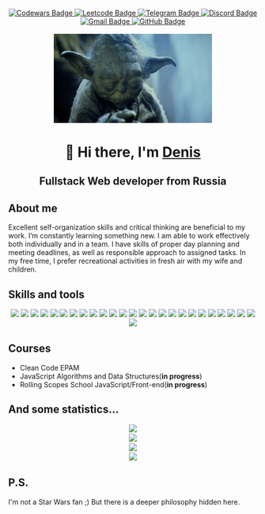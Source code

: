 <div id="views_counter " align="right">
  <img src="https://komarev.com/ghpvc/?username=dhusser" alt="" />
</div>

<div id="header" align="center">
  <a href="https://www.codewars.com/users/rsschool_42c5f954c05a1d94">
    <img src="https://img.shields.io/badge/Codewars-B92F21?style=for-the-badge&logo=Codewars&logoColor=white"
      alt="Codewars Badge" />
  </a>
  <a href="https://www.leetcode.com/dhusser">
    <img src="https://img.shields.io/badge/Leetcode-FFA116?style=for-the-badge&logo=Leetcode&logoColor=white"
      alt="Leetcode Badge" />
  </a>
  <a href="https://t.me/dhusser">
    <img src="https://img.shields.io/badge/Telegram-239AD6?style=for-the-badge&logo=telegram&logoColor=white"
      alt="Telegram Badge" />
  </a>
  <a href="https://discordapp.com/users/967772176994402305/">
    <img src="https://img.shields.io/badge/Discord-5662F6?style=for-the-badge&logo=Discord&logoColor=white"
      alt="Discord Badge" />
  </a>
  <a href="mailto: gusser.denis@gmail.com">
    <img src="https://img.shields.io/badge/Gmail-EA4335?style=for-the-badge&logo=Gmail&logoColor=white"
      alt="Gmail Badge" />
  </a>
  <a href="https://github.com/dhusser">
    <img src="https://img.shields.io/badge/GitHub-black?style=for-the-badge&logo=GitHub&logoColor=white"
      alt="GitHub Badge" />
  </a>
</div>
<br>
<div id="gif" align="center">
  <img src="./gif/master-proger.gif" width="320" />
</div>

<h1 align="center">&#128075; Hi there, I'm <a href="https://dhusser.ru" target="_blank">Denis</a></h1>

<h2 align="center">Fullstack Web developer from Russia</h2>


<div id="main">
  <div id="about_me">
    <h2>About me </h2>
    <p>Excellent self-organization skills and critical thinking are beneficial to my work. I’m constantly learning
      something new. I am able to work effectively both individually and in a team. I have skills of proper day planning
      and meeting deadlines, as well as responsible approach to assigned tasks. In my free time, I prefer recreational
      activities in fresh air with my wife and children.</p>
  </div>

  <div id="skills">
    <h2>Skills and tools</h2>

   <div id="logos" align="center">
      <img src="https://img.shields.io/badge/javascript-%23323330.svg?style=for-the-badge&logo=javascript&logoColor=%23F7DF1E">
      <img src="https://img.shields.io/badge/typescript-%23007ACC.svg?style=for-the-badge&logo=typescript&logoColor=white">
      <img src="https://img.shields.io/badge/react-%2320232a.svg?style=for-the-badge&logo=react&logoColor=%2361DAFB">
      <img src="https://img.shields.io/badge/vuejs-%2335495e.svg?style=for-the-badge&logo=vuedotjs&logoColor=%234FC08D">
      <img src="https://img.shields.io/badge/node.js-6DA55F?style=for-the-badge&logo=node.js&logoColor=white">
      <img src="https://img.shields.io/badge/php-%23777BB4.svg?style=for-the-badge&logo=php&logoColor=white">
      <img src="https://img.shields.io/badge/laravel-%23FF2D20.svg?style=for-the-badge&logo=laravel&logoColor=white">
      <img src="https://img.shields.io/badge/html5-%23E34F26.svg?style=for-the-badge&logo=html5&logoColor=white">
      <img src="https://img.shields.io/badge/css3-%231572B6.svg?style=for-the-badge&logo=css3&logoColor=white">
      <img src="https://img.shields.io/badge/less-2B4C80?style=for-the-badge&logo=less&logoColor=white">
      <img src="https://img.shields.io/badge/SASS-hotpink.svg?style=for-the-badge&logo=SASS&logoColor=white">
      <img src="https://img.shields.io/badge/vite-%23646CFF.svg?style=for-the-badge&logo=vite&logoColor=white">
      <img src="https://img.shields.io/badge/webpack-%238DD6F9.svg?style=for-the-badge&logo=webpack&logoColor=black">
      <img src="https://img.shields.io/badge/GULP-%23CF4647.svg?style=for-the-badge&logo=gulp&logoColor=white">
      <img src="https://img.shields.io/badge/WordPress-%23117AC9.svg?style=for-the-badge&logo=WordPress&logoColor=white">
      <img src="https://img.shields.io/badge/joomla-%235091CD.svg?style=for-the-badge&logo=joomla&logoColor=white">
      <img src="https://img.shields.io/badge/mysql-%2300f.svg?style=for-the-badge&logo=mysql&logoColor=white">
      <img src="https://img.shields.io/badge/MongoDB-%234ea94b.svg?style=for-the-badge&logo=mongodb&logoColor=white">
      <img src="https://img.shields.io/badge/figma-%23F24E1E.svg?style=for-the-badge&logo=figma&logoColor=white">
      <img src="https://img.shields.io/badge/jquery-%230769AD.svg?style=for-the-badge&logo=jquery&logoColor=white">
      <img src="https://img.shields.io/badge/docker-%230db7ed.svg?style=for-the-badge&logo=docker&logoColor=white">
      <img src="https://img.shields.io/badge/jira-%230A0FFF.svg?style=for-the-badge&logo=jira&logoColor=white">
      <img src="https://img.shields.io/badge/jenkins-%232C5263.svg?style=for-the-badge&logo=jenkins&logoColor=white">
      <img src="https://img.shields.io/badge/-jest-%23C21325?style=for-the-badge&logo=jest&logoColor=white">
      <img src="https://img.shields.io/badge/git-%23F05033.svg?style=for-the-badge&logo=git&logoColor=white">
      <img src="https://img.shields.io/badge/github%20actions-%232671E5.svg?style=for-the-badge&logo=githubactions&logoColor=white">

  </div>
  </div>

  <table align="center">

   <!-- <tbody>
      <tr>
        <td align="center">
          <div><img
              src="" />
          </div>
          <p align="center"><strong><a href="">Source</a> / <a
                href="">Deploy</a></strong></p>
        </td>
        <td align="left">
          <h3></h3>
          <p><strong>Description: </strong></p>
          <p><strong>Features: </strong></p>
          <p><strong>Stack: </strong></p>
        </td>
      </tr>
    </tbody>

  </table> -->

  <div id="education">
    <h2 align="left">Courses</h2>
    <ul>
      <li>Clean Code EPAM</li>
      <li>JavaScript Algorithms and Data Structures(<b>in progress</b>)</li>
      <li>Rolling Scopes School JavaScript/Front-end(<b>in progress</b>)</li>
    </ul>
  </div>

  <div id="stats" align="center">
    <h2 align="left">And some statistics...</h2>
    <a href="https://www.codewars.com/users/rsschool_42c5f954c05a1d94"><img
        src="https://www.codewars.com/users/rsschool_42c5f954c05a1d94/badges/large"></a><br>
    <a href="https://leetcode.com/dhusser/"><img
        src="https://leetcode-stats-six.vercel.app/api?username=dhusser&theme=dark"></a><br>
    <img
      src="https://github-readme-streak-stats.herokuapp.com?user=dhusser&theme=material&hide_border=true&border_radius=8&card_width=400"><br>
    <img src="https://github-readme-stats.vercel.app/api/top-langs/?username=dhusser"><br>
  </div>

  <div>
  <h2 align="left">P.S.</h2>
  <p>I'm not a Star Wars fan ;) But there is a deeper philosophy hidden here.</p>
  </div>

</div>